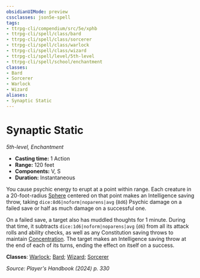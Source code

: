 ```yaml
---
obsidianUIMode: preview
cssclasses: json5e-spell
tags:
- ttrpg-cli/compendium/src/5e/xphb
- ttrpg-cli/spell/class/bard
- ttrpg-cli/spell/class/sorcerer
- ttrpg-cli/spell/class/warlock
- ttrpg-cli/spell/class/wizard
- ttrpg-cli/spell/level/5th-level
- ttrpg-cli/spell/school/enchantment
classes:
- Bard
- Sorcerer
- Warlock
- Wizard
aliases:
- Synaptic Static
---
```

# Synaptic Static
*5th-level, Enchantment*  


- **Casting time:** 1 Action
- **Range:** 120 feet
- **Components:** V, S
- **Duration:** Instantaneous

You cause psychic energy to erupt at a point within range. Each creature in a 20-foot-radius [Sphere](Інструменти%20ДМ/CLI/rules/variant-rules/sphere-area-of-effect-xphb.md) centered on that point makes an Intelligence saving throw, taking `dice:8d6|noform|noparens|avg` (`8d6`) Psychic damage on a failed save or half as much damage on a successful one.

On a failed save, a target also has muddled thoughts for 1 minute. During that time, it subtracts `dice:1d6|noform|noparens|avg` (`d6`) from all its attack rolls and ability checks, as well as any Constitution saving throws to maintain [Concentration](Інструменти%20ДМ/CLI/rules/conditions.md#Concentration). The target makes an Intelligence saving throw at the end of each of its turns, ending the effect on itself on a success.

**Classes**: [Warlock](Інструменти%20ДМ/CLI/lists/list-spells-classes-warlock.md); [Bard](Інструменти%20ДМ/CLI/lists/list-spells-classes-bard.md); [Wizard](Інструменти%20ДМ/CLI/lists/list-spells-classes-wizard.md); [Sorcerer](Інструменти%20ДМ/CLI/lists/list-spells-classes-sorcerer.md)

*Source: Player's Handbook (2024) p. 330*